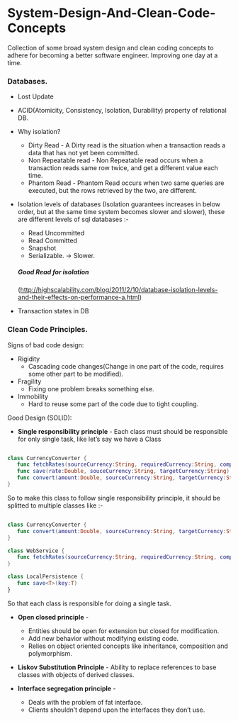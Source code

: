 # System-Design-And-Clean-Code-Concepts
Collection of some broad system design and clean coding concepts to adhere for becoming a better software engineer.
Improving one day at a time.

### Databases.

* Lost Update
* ACID(Atomicity, Consistency, Isolation, Durability) property of relational DB.
* Why isolation?
    * Dirty Read - A Dirty read is the situation when a transaction reads a data that has not yet been committed. 
    * Non Repeatable read - Non Repeatable read occurs when a transaction reads same row twice, and get a different value each time.
    * Phantom Read - Phantom Read occurs when two same queries are executed, but the rows retrieved by the two, are different.
* Isolation levels of databases (Isolation guarantees increases in below order, but at the same time system becomes slower and slower), these are different levels of sql databases :-
    * Read Uncommitted 
    * Read Committed 
    * Snapshot
    * Serializable. -> Slower.
    
    ##### Good Read for isolation
    (http://highscalability.com/blog/2011/2/10/database-isolation-levels-and-their-effects-on-performance-a.html)

* Transaction states in DB

### Clean Code Principles.

Signs of bad code design:
* Rigidity
    * Cascading code changes(Change in one part of the code, requires some other part to be modified).
* Fragility
    * Fixing one problem breaks something else.
* Immobility
    * Hard to reuse some part of the code due to tight coupling.
    
Good Design (SOLID):
* **Single responsibility principle** - Each class must should be responsible for only single task, like let’s say we have a Class

```swift

class CurrencyConverter { 
   func fetchRates(sourceCurrency:String, requiredCurrency:String, completionBlock:@escaping (Double, Error?)->Void) {}
   func save(rate:Double, souceCurrency:String, targetCurrency:String) throws {}
   func convert(amount:Double, sourceCurrency:String, targetCurrency:String) -> Double {}
}

``` 

So to make this class to follow single responsibility principle, it should be splitted  to multiple classes like :-

```swift

class CurrencyConverter { 
   func convert(amount:Double, sourceCurrency:String, targetCurrency:String) -> Double {}
}

class WebService { 
   func fetchRates(sourceCurrency:String, requiredCurrency:String, completionBlock:@escaping (Double, Error?)->Void) {}
} 

class LocalPersistence { 
   func save<T>(key:T) 
}

```

So that each class is responsible for doing a single task.
   
* **Open closed principle** - 
  * Entities should be open for extension but closed for modification.
  * Add new behavior without modifying existing code.
  * Relies on object oriented concepts like inheritance, composition and polymorphism.
  
* **Liskov Substitution Principle** - Ability to replace references to base classes with objects of derived classes.
* **Interface segregation principle**  - 
  * Deals with the problem of fat interface.
  * Clients shouldn’t depend upon the interfaces they don’t use.


